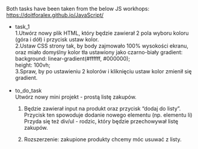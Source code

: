 Both tasks have been taken from the below JS workhops:
<br>
https://doitforalex.github.io/JavaScript/
<br>
<ul>
  <li>task_1</li>
      1.Utwórz nowy plik HTML, który będzie zawierał 2 pola wyboru koloru (góra i dół) i przycisk ustaw kolor. <br>
      2.Ustaw CSS strony tak, by body zajmowało 100% wysokości ekranu, oraz miało domyślny kolor tła ustawiony jako czarno-biały                   gradient: <br>
          background: linear-gradient(#ffffff, #000000); <br>
          height: 100vh; <br>
      3.Spraw, by po ustawieniu 2 kolorów i kliknięciu ustaw kolor zmienił się gradient.<br><br>
  <li>to_do_task</li>
  Utwórz nowy mini projekt - prostą listę zakupów.

   1. Będzie zawierał input na produkt oraz przycisk “dodaj do listy”. Przycisk ten spowoduje dodanie nowego elementu (np. elementu li)
      Przyda się też div/ul - rodzic, który będzie przechowywał listę zakupów. <br>

   2. Rozszerzenie: zakupione produkty chcemy móc usuwać z listy. <br>
  </ul>
